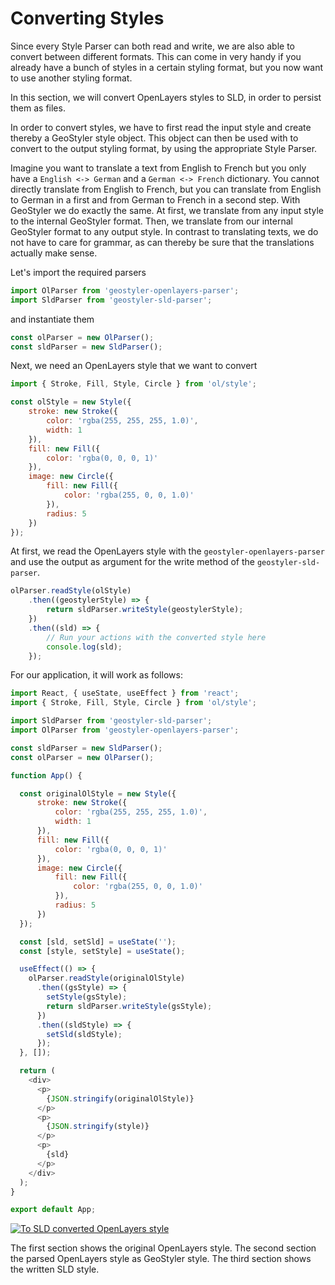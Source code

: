 
# Converting Styles

Since every Style Parser can both read and write, we are also able to convert between different formats.
This can come in very handy if you already have a bunch of styles in a certain styling format, but you now want to use
another styling format.

In this section, we will convert OpenLayers styles to SLD, in order to persist them as files.

In order to convert styles, we have to first read the input style and create thereby a GeoStyler style object. This object can
then be used with to convert to the output styling format, by using the appropriate Style Parser.

Imagine you want to translate a text from English to French but you only have a `English <-> German` and a `German <-> French` dictionary.
You cannot directly translate from English to French, but you can translate from English to German in a first and from German to French in
a second step. With GeoStyler we do exactly the same. At first, we translate from any input style to the internal GeoStyler format. Then,
we translate from our internal GeoStyler format to any output style. In contrast to translating texts, we do not have to care for grammar,
as can thereby be sure that the translations actually make sense.

Let's import the required parsers

```js
import OlParser from 'geostyler-openlayers-parser';
import SldParser from 'geostyler-sld-parser';
```

and instantiate them

```js
const olParser = new OlParser();
const sldParser = new SldParser();
```

Next, we need an OpenLayers style that we want to convert

```js
import { Stroke, Fill, Style, Circle } from 'ol/style';

const olStyle = new Style({
    stroke: new Stroke({
        color: 'rgba(255, 255, 255, 1.0)',
        width: 1
    }),
    fill: new Fill({
        color: 'rgba(0, 0, 0, 1)'
    }),
    image: new Circle({
        fill: new Fill({
            color: 'rgba(255, 0, 0, 1.0)'
        }),
        radius: 5
    })
});
```

At first, we read the OpenLayers style with the `geostyler-openlayers-parser` and use the output as argument for the
write method of the `geostyler-sld-parser`.

```js
olParser.readStyle(olStyle)
    .then((geostylerStyle) => {
        return sldParser.writeStyle(geostylerStyle);
    })
    .then((sld) => {
        // Run your actions with the converted style here
        console.log(sld);
    });
```

For our application, it will work as follows:

```js
import React, { useState, useEffect } from 'react';
import { Stroke, Fill, Style, Circle } from 'ol/style';

import SldParser from 'geostyler-sld-parser';
import OlParser from 'geostyler-openlayers-parser';

const sldParser = new SldParser();
const olParser = new OlParser();

function App() {

  const originalOlStyle = new Style({
      stroke: new Stroke({
          color: 'rgba(255, 255, 255, 1.0)',
          width: 1
      }),
      fill: new Fill({
          color: 'rgba(0, 0, 0, 1)'
      }),
      image: new Circle({
          fill: new Fill({
              color: 'rgba(255, 0, 0, 1.0)'
          }),
          radius: 5
      })
  });

  const [sld, setSld] = useState('');
  const [style, setStyle] = useState();

  useEffect(() => {
    olParser.readStyle(originalOlStyle)
      .then((gsStyle) => {
        setStyle(gsStyle);
        return sldParser.writeStyle(gsStyle);
      })
      .then((sldStyle) => {
        setSld(sldStyle);
      });
  }, []);

  return (
    <div>
      <p>
        {JSON.stringify(originalOlStyle)}
      </p>
      <p>
        {JSON.stringify(style)}
      </p>
      <p>
        {sld}
      </p>
    </div>
  );
}

export default App;
```

[![To SLD converted OpenLayers style](./images/converted.png)](./images/converted.png)

The first section shows the original OpenLayers style. The second section the parsed OpenLayers style as GeoStyler style. The third section shows
the written SLD style.

